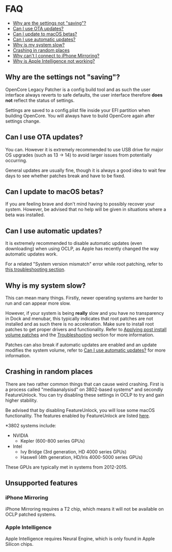 # FAQ

* [Why are the settings not "saving"?](#why-are-the-settings-not-saving)
* [Can I use OTA updates?](#can-i-use-ota-updates)
* [Can I update to macOS betas?](#can-i-update-to-macos-betas)
* [Can I use automatic updates?](#can-i-use-automatic-updates)
* [Why is my system slow?](#why-is-my-system-slow)
* [Crashing in random places](#crashing-in-random-places)
* [Why can't I connect to iPhone Mirroring?](#iphone-mirroring)
* [Why is Apple Intelligence not working?](#apple-intelligence)


## Why are the settings not "saving"?

OpenCore Legacy Patcher is a config build tool and as such the user interface always reverts to safe defaults, the user interface therefore **does not** reflect the status of settings. 

Settings are saved to a config.plist file inside your EFI partition when building OpenCore. You will always have to build OpenCore again after settings change.

## Can I use OTA updates?

You can. However it is extremely recommended to use USB drive for major OS upgrades (such as 13 -> 14) to avoid larger issues from potentially occurring.

General updates are usually fine, though it is always a good idea to wait few days to see whether patches break and have to be fixed.

## Can I update to macOS betas?

If you are feeling brave and don't mind having to possibly recover your system. However, be advised that no help will be given in situations where a beta was installed.

## Can I use automatic updates?

It is extremely recommended to disable automatic updates (even downloading) when using OCLP, as Apple has recently changed the way automatic updates work.

For a related "System version mismatch" error while root patching, refer to [this troubleshooting section](https://dortania.github.io/OpenCore-Legacy-Patcher/TROUBLESHOOTING.html#system-version-mismatch-error-when-root-patching).

## Why is my system slow?

This can mean many things. Firstly, newer operating systems are harder to run and can appear more slow.

However, if your system is being **really** slow and you have no transparency in Dock and menubar, this typically indicates that root patches are not installed and as such there is no acceleration. Make sure to install root patches to get proper drivers and functionality. Refer to [Applying post install volume patches](https://dortania.github.io/OpenCore-Legacy-Patcher/POST-INSTALL.html#applying-post-install-volume-patches) and the [Troubleshooting](https://dortania.github.io/OpenCore-Legacy-Patcher/TROUBLESHOOTING.html) section for more information.

Patches can also break if automatic updates are enabled and an update modifies the system volume, refer to [Can I use automatic updates?](#can-i-use-automatic-updates) for more information.

## Crashing in random places

There are two rather common things that can cause weird crashing. First is a process called "mediaanalysisd" on 3802-based systems* and secondly FeatureUnlock. You can try disabling these settings in OCLP to try and gain higher stability.

Be advised that by disabling FeatureUnlock, you will lose some macOS functionality. The features enabled by FeatureUnlock are listed [here](https://github.com/acidanthera/FeatureUnlock).

*3802 systems include:
* NVIDIA
    * Kepler (600-800 series GPUs)
* Intel
    * Ivy Bridge (3rd generation, HD 4000 series GPUs)
    * Haswell (4th generation, HD/Iris 4000-5000 series GPUs)

These GPUs are typically met in systems from 2012-2015.



## Unsupported features

### iPhone Mirroring

iPhone Mirroring requires a T2 chip, which means it will not be available on OCLP patched systems.

### Apple Intelligence

Apple Intelligence requires Neural Engine, which is only found in Apple Silicon chips.

